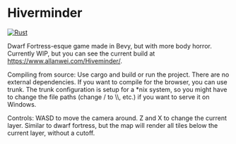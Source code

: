 # Hiverminder
[![Rust](https://github.com/timeolord/Rusted-Fortress/actions/workflows/rust.yml/badge.svg)](https://github.com/timeolord/Rusted-Fortress/actions/workflows/rust.yml)

Dwarf Fortress-esque game made in Bevy, but with more body horror. Currently WIP, but you can see the current build at https://www.allanwei.com/Hiveminder/.

Compiling from source:
Use cargo and build or run the project. There are no external dependencies. If you want to compile for the browser, you can use trunk. The trunk configuration is setup for a *nix system, so you might have to change the file paths (change / to \\\\, etc.) if you want to serve it on Windows.

Controls:
WASD to move the camera around.
Z and X to change the current layer. Similar to dwarf fortress, but the map will render all tiles below the current layer, without a cutoff. 
